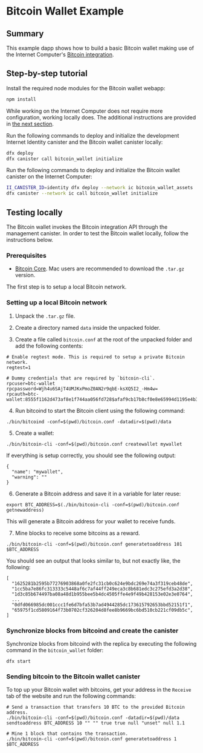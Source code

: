 # Bitcoin Wallet Example

## Summary

This example dapp shows how to build a basic Bitcoin wallet making use of the
Internet Computer's [Bitcoin integration](https://smartcontracts.org/docs/developers-guide/concepts/bitcoin-integration.html).

## Step-by-step tutorial

Install the required node modules for the Bitcoin wallet webapp:

```bash
npm install
```

While working on the Internet Computer does not require more configuration, working locally does. The additional instructions are provided in [the next section](#testing-locally).

Run the following commands to deploy and initialize the development Internet Identity canister and the Bitcoin wallet canister locally:

```bash
dfx deploy
dfx canister call bitcoin_wallet initialize
```

Run the following commands to deploy and initialize the Bitcoin wallet canister on the Internet Computer:

```bash
II_CANISTER_ID=identity dfx deploy --network ic bitcoin_wallet_assets
dfx canister --network ic call bitcoin_wallet initialize
```

## Testing locally

The Bitcoin wallet invokes the Bitcoin integration API through the management canister.
In order to test the Bitcoin wallet locally, follow the instructions below.

### Prerequisites

- [Bitcoin Core](https://bitcoin.org/en/download). Mac users are recommended to download the `.tar.gz` version.

The first step is to setup a local Bitcoin network.

### Setting up a local Bitcoin network

1. Unpack the `.tar.gz` file.

2. Create a directory named `data` inside the unpacked folder.

3. Create a file called `bitcoin.conf` at the root of the unpacked folder and add the following contents:

```
# Enable regtest mode. This is required to setup a private Bitcoin network.
regtest=1

# Dummy credentials that are required by `bitcoin-cli`.
rpcuser=btc-wallet
rpcpassword=Wjh4u6SAjT4UMJKxPmoZ0AN2r9qbE-ksXQ5I2_-Hm4w=
rpcauth=btc-wallet:8555f1162d473af8e1f744aa056fd728$afaf9cb17b8cf0e8e65994d1195e4b3a4348963b08897b4084d210e5ee588bcb
```

4. Run bitcoind to start the Bitcoin client using the following command:

```
./bin/bitcoind -conf=$(pwd)/bitcoin.conf -datadir=$(pwd)/data
```

5. Create a wallet:

```
./bin/bitcoin-cli -conf=$(pwd)/bitcoin.conf createwallet mywallet
```

If everything is setup correctly, you should see the following output:

```
{
  "name": "mywallet",
  "warning": ""
}
```

6. Generate a Bitcoin address and save it in a variable for later reuse:

```
export BTC_ADDRESS=$(./bin/bitcoin-cli -conf=$(pwd)/bitcoin.conf getnewaddress)
```

This will generate a Bitcoin address for your wallet to receive funds.

7. Mine blocks to receive some bitcoins as a reward.

```
./bin/bitcoin-cli -conf=$(pwd)/bitcoin.conf generatetoaddress 101 $BTC_ADDRESS
```

You should see an output that looks similar to, but not exactly like, the following:

```
[
  "1625281b2595b77276903868a0fe2fc31cb0c624e9bdc269e74a3f319ceb48de",
  "1cc5ba7e86fc313333c5448af6c7af44ff249eca3c8b681edc3c275efd3a2d38",
  "1d3c85b674497ba08a48d1b955bee5b4dc4505ffe4e9f49b428153e02e3e0764",
  ...
  "0dfd066985dc001ccc1fe6d7bfa53b7ad4944285dc173615792653bbd52151f1",
  "65975f1cd5809164f73b0702cf326204d8fee8b9669bc6bd510cb221cf09db5c",
]
```

### Synchronize blocks from bitcoind and create the canister

Synchronize blocks from bitcoind with the replica by executing the following command in the `bitcoin_wallet` folder:

```
dfx start
```

### Sending bitcoin to the Bitcoin wallet canister

To top up your Bitcoin wallet with bitcoins, get your address in the `Receive` tab of the website and run the following commands:

```
# Send a transaction that transfers 10 BTC to the provided Bitcoin address.
./bin/bitcoin-cli -conf=$(pwd)/bitcoin.conf -datadir=$(pwd)/data sendtoaddress BTC_ADDRESS 10 "" "" true true null "unset" null 1.1

# Mine 1 block that contains the transaction.
./bin/bitcoin-cli -conf=$(pwd)/bitcoin.conf generatetoaddress 1 $BTC_ADDRESS
```
